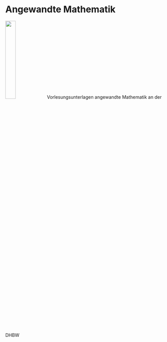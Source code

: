 # Angewandte Mathematik
<img src="https://raw.githubusercontent.com/studio-fluffy/angewandte_mathematik/main/Skript/images/cover.png" width=25% >
Vorlesungsunterlagen angewandte Mathematik an der DHBW
